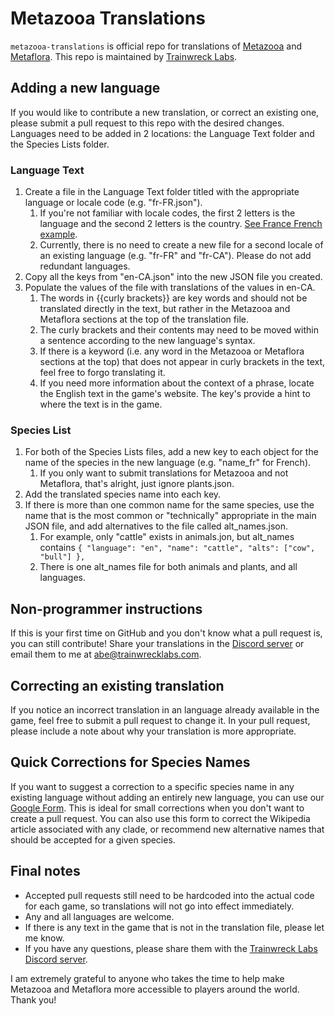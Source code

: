 # Metazooa Translations
`metazooa-translations` is official repo for translations of [Metazooa](https://metazooa.com) and [Metaflora](https://flora.metazooa.com). This repo is maintained by [Trainwreck Labs](https://trainwrecklabs.com).

## Adding a new language
If you would like to contribute a new translation, or correct an existing one, please submit a pull request to this repo with the desired changes. Languages need to be added in 2 locations: the Language Text folder and the Species Lists folder.

### Language Text
1. Create a file in the Language Text folder titled with the appropriate language or locale code (e.g. "fr-FR.json").
   1. If you're not familiar with locale codes, the first 2 letters is the language and the second 2 letters is the country. [See France French example](https://www.localeplanet.com/icu/fr-FR/index.html).  
   2. Currently, there is no need to create a new file for a second locale of an existing language (e.g. "fr-FR" and "fr-CA"). Please do not add redundant languages.
2. Copy all the keys from "en-CA.json" into the new JSON file you created.
3. Populate the values of the file with translations of the values in en-CA.
   1. The words in {{curly brackets}} are key words and should not be translated directly in the text, but rather in the Metazooa and Metaflora sections at the top of the translation file.
   2. The curly brackets and their contents may need to be moved within a sentence according to the new language's syntax.
   3. If there is a keyword (i.e. any word in the Metazooa or Metaflora sections at the top) that does not appear in curly brackets in the text, feel free to forgo translating it.
   4. If you need more information about the context of a phrase, locate the English text in the game's website. The key's provide a hint to where the text is in the game.
   

### Species List
1. For both of the Species Lists files, add a new key to each object for the name of the species in the new language (e.g. "name_fr" for French).
   1. If you only want to submit translations for Metazooa and not Metaflora, that's alright, just ignore plants.json.
2. Add the translated species name into each key.
3. If there is more than one common name for the same species, use the name that is the most common or "technically" appropriate in the main JSON file, and add alternatives to the file called alt_names.json. 
   1. For example, only "cattle" exists in animals.jon, but alt_names contains `{ "language": "en", "name": "cattle", "alts": ["cow", "bull"] },` 
   2. There is one alt_names file for both animals and plants, and all languages.


## Non-programmer instructions
If this is your first time on GitHub and you don't know what a pull request is, you can still contribute! Share your translations in the [Discord server](https://discord.gg/CMxAF2FEdB) or email them to me at abe@trainwrecklabs.com.

## Correcting an existing translation
If you notice an incorrect translation in an language already available in the game, feel free to submit a pull request to change it. In your pull request, please include a note about why your translation is more appropriate.

## Quick Corrections for Species Names
If you want to suggest a correction to a specific species name in any existing language without adding an entirely new language, you can use our [Google Form](https://forms.gle/kRXL4iM3tDgyXrsW6). This is ideal for small corrections when you don't want to create a pull request. You can also use this form to correct the Wikipedia article associated with any clade, or recommend new alternative names that should be accepted for a given species.

## Final notes
- Accepted pull requests still need to be hardcoded into the actual code for each game, so translations will not go into effect immediately. 
- Any and all languages are welcome.
- If there is any text in the game that is not in the translation file, please let me know.
- If you have any questions, please share them with the [Trainwreck Labs Discord server](https://discord.gg/CMxAF2FEdB).

I am extremely grateful to anyone who takes the time to help make Metazooa and Metaflora more accessible to players around the world. Thank you!